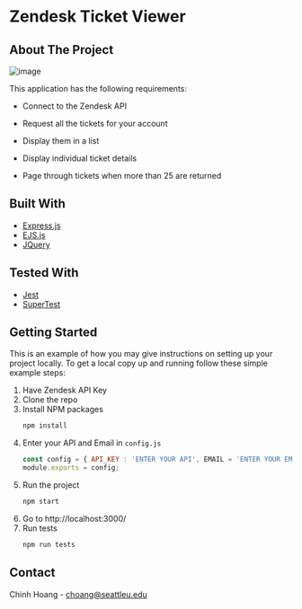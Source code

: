 # Zendesk Ticket Viewer
<!-- ABOUT THE PROJECT -->

## About The Project
![image](https://user-images.githubusercontent.com/68668290/143797262-e1e22b90-5583-4fab-9c98-558fe5ba549b.png)

This application has the following requirements:

-   Connect to the Zendesk API

-   Request all the tickets for your account

-   Display them in a list

-   Display individual ticket details

-   Page through tickets when more than 25 are returned



## Built With

-   [Express.js](https://expressjs.com/)
-   [EJS.js](https://ejs.co/)
-   [JQuery](https://jquery.com)

## Tested With
-   [Jest](https://jestjs.io/)
-   [SuperTest](https://www.npmjs.com/package/supertest)


<!-- GETTING STARTED -->

## Getting Started

This is an example of how you may give instructions on setting up your project locally.
To get a local copy up and running follow these simple example steps:

1. Have Zendesk API Key
2. Clone the repo
3. Install NPM packages
    ```sh
    npm install
    ```
4. Enter your API and Email in `config.js`
    ```js
    const config = { API_KEY : 'ENTER YOUR API', EMAIL = 'ENTER YOUR EMAIL'};
    module.exports = config;
    ```
5. Run the project
    ```sh
    npm start
    ```
6. Go to http://localhost:3000/
7. Run tests
    ```sh
    npm run tests
    ```

## Contact

Chinh Hoang - choang@seattleu.edu
